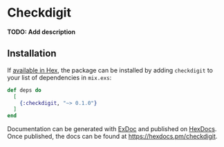 # Checkdigit

**TODO: Add description**

## Installation

If [available in Hex](https://hex.pm/docs/publish), the package can be installed
by adding `checkdigit` to your list of dependencies in `mix.exs`:

```elixir
def deps do
  [
    {:checkdigit, "~> 0.1.0"}
  ]
end
```

Documentation can be generated with [ExDoc](https://github.com/elixir-lang/ex_doc)
and published on [HexDocs](https://hexdocs.pm). Once published, the docs can
be found at <https://hexdocs.pm/checkdigit>.

